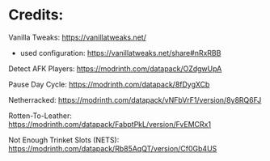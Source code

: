 # Credits:

Vanilla Tweaks: https://vanillatweaks.net/
  * used configuration: https://vanillatweaks.net/share#nRxRBB

Detect AFK Players: https://modrinth.com/datapack/OZdgwUpA

Pause Day Cycle: https://modrinth.com/datapack/8fDygXCb

Netherracked: https://modrinth.com/datapack/vNFbVrF1/version/8y8RQ6FJ

Rotten-To-Leather: https://modrinth.com/datapack/FabptPkL/version/FvEMCRx1

Not Enough Trinket Slots (NETS): https://modrinth.com/datapack/Rb85AqQT/version/Cf0Gb4US